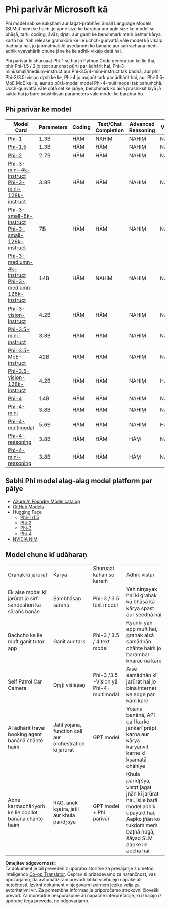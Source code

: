 <!--
CO_OP_TRANSLATOR_METADATA:
{
  "original_hash": "b5d936ffe4dfbab2244f6eb21b11f3b3",
  "translation_date": "2025-05-09T08:16:32+00:00",
  "source_file": "md/01.Introduction/01/01.PhiFamily.md",
  "language_code": "sl"
}
-->
# Phi parivār Microsoft kā

Phi model sab se sakṣham aur lagat-prabhāvi Small Language Models (SLMs) meṁ se haiṁ, jo apne size ke barābar aur agle size ke model se bhāṣā, tark, coding, āvāz, dr̥ṣṭi, aur ganit ke benchmark meṁ behtar kārya kartā hai. Yah release grahakōṁ ke lie uchch-guṇvattā vāle model kā vikalp badhātā hai, jo janmātmak AI āvedanoṁ ko banāne aur saṅrachanā meṁ adhik vyavahārik chune jāne ke lie adhik vikalp detā hai.

Phi parivār kī shuruaat Phi-1 se huī jo Python Code generation ke lie thā, phir Phi-1.5 / 2 jo text aur chat pūrti par ādhārit hai, Phi-3-mini/small/medium-instruct aur Phi-3.5/4-mini-instruct tak badhā, aur phir Phi-3/3.5-vision dr̥ṣṭi ke lie, Phi-4 jo majbūt tark par ādhārit hai, aur Phi-3.5-MoE MoE ke lie, aur ab pūrā-modal model Phi-4-multimodal tak pahuṁchā. Ucch-guṇvattā vāle ḍāṭā set ke jariye, benchmark ko aisā prashikṣit kiyā jā saktā hai jo baṛe prashikṣaṇ parameters vāle model ke barābar ho.

## Phi parivār ke model

<div style="font-size:8px">

| Model Card |Parameters|Coding|Text/Chat Completion|Advanced Reasoning| Vision | Audio | MoE
| - | -  | - | - |- |- |- |- |
|[Phi-1](https://huggingface.co/microsoft/phi-1)|1.3B| HĀṂ| NAHIṂ | NAHIṂ |NAHIṂ |NAHIṂ |NAHIṂ |
|[Phi-1.5](https://huggingface.co/microsoft/phi-1_5)|1.3B| HĀṂ|HĀṂ| NAHIṂ |NAHIṂ |NAHIṂ |NAHIṂ |
|[Phi-2](https://huggingface.co/microsoft/phi-1_5)|2.7B| HĀṂ|HĀṂ| NAHIṂ |NAHIṂ |NAHIṂ |NAHIṂ |
|[Phi-3-mini-4k-instruct](https://huggingface.co/microsoft/Phi-3-mini-4k-instruct)<br/>[Phi-3-mini-128k-instruct](https://huggingface.co/microsoft/Phi-3-mini-128k-instruct)|3.8B| HĀṂ|HĀṂ| NAHIṂ |NAHIṂ |NAHIṂ |NAHIṂ |
|[Phi-3-small-8k-instruct](https://huggingface.co/microsoft/Phi-3-small-8k-instruct)<br/>[Phi-3-small-128k-instruct](https://huggingface.co/microsoft/Phi-3-small-128k-instruct)<br/>|7B| HĀṂ|HĀṂ| NAHIṂ |NAHIṂ |NAHIṂ |NAHIṂ |
|[Phi-3-mediumn-4k-instruct](https://huggingface.co/microsoft/Phi-3-medium-4k-instruct)<br>[Phi-3-mediumn-128k-instruct](https://huggingface.co/microsoft/Phi-3-medium-128k-instruct)|14B|HĀṂ|NAHIṂ| NAHIṂ |NAHIṂ |NAHIṂ |NAHIṂ |
|[Phi-3-vision-instruct](https://huggingface.co/microsoft/Phi-3-vision-128k-instruct)|4.2B|HĀṂ|HĀṂ|NAHIṂ |NAHIṂ |NAHIṂ |NAHIṂ |
|[Phi-3.5-mini-instruct](https://huggingface.co/microsoft/Phi-3.5-mini-instruct)|3.8B|HĀṂ|HĀṂ| NAHIṂ |NAHIṂ |NAHIṂ |NAHIṂ |
|[Phi-3.5-MoE-instruct](https://huggingface.co/microsoft/Phi-3.5-MoE-instruct)|42B|HĀṂ|HĀṂ| NAHIṂ |NAHIṂ |NAHIṂ |HĀṂ |
|[Phi-3.5-vision-128k-instruct](https://huggingface.co/microsoft/Phi-3.5-vision-instruct)|4.2B|HĀṂ|HĀṂ| NAHIṂ |HĀṂ |NAHIṂ |NAHIṂ |
|[Phi-4](https://huggingface.co/microsoft/phi-4)|14B|HĀṂ|HĀṂ| NAHIṂ |NAHIṂ |NAHIṂ |NAHIṂ |
|[Phi-4-mini](https://huggingface.co/microsoft/Phi-4-mini-instruct)|3.8B|HĀṂ|HĀṂ| NAHIṂ |NAHIṂ |NAHIṂ |NAHIṂ |
|[Phi-4-multimodal](https://huggingface.co/microsoft/Phi-4-multimodal-instruct)|5.6B|HĀṂ|HĀṂ| NAHIṂ |HĀṂ |HĀṂ |NAHIṂ |
|[Phi-4-reasoning](../../../../../md/01.Introduction/01)|3.8B|HĀṂ|HĀṂ| HĀṂ |NAHIṂ |NAHIṂ |NAHIṂ |
|[Phi-4-mini-reasoning](../../../../../md/01.Introduction/01)|3.8B|HĀṂ|HĀṂ| HĀṂ |NAHIṂ |NAHIṂ |NAHIṂ |

</div>

## **Sabhi Phi model alag-alag model platform par pāiye**

- [Azure AI Foundry Model catalog](https://ai.azure.com/explore/models?selectedCollection=phi)
- [GitHub Models](https://github.com/marketplace?query=Phi&type=models)
- Hugging Face
  - [Phi-1 /1.5](https://huggingface.co/collections/microsoft/phi-1-6626e29134744e94e222d572)
  - [Phi-2](https://huggingface.co/microsoft/phi-2)
  - [Phi-3](https://huggingface.co/collections/microsoft/phi-3-6626e15e9585a200d2d761e3)
  - [Phi-4](https://huggingface.co/collections/microsoft/phi-4-677e9380e514feb5577a40e4) 
- [NVIDIA NIM](https://build.nvidia.com/search?q=Phi)

## Model chune kī udāharaṇ

| | | | |
|-|-|-|-|
|Grahak kī jarūrat|Kārya|Shuruaat kahan se kareṁ|Adhik vistār|
|Ek aise model kī jarūrat jo sirf sandeshon kā sāraṅś banāe|Sambhāṣaṇ sāraṅś|Phi-3 / 3.5 text model|Yah nirṇayak hai ki grahak kā bhāṣā kā kārya spasṭ aur seedhā hai|
|Bachcho ke lie muft ganit tutor app|Ganit aur tark|Phi-3 / 3.5 / 4 text model|Kyunki yah app muft hai, grahak aisā samādhān chāhte haiṁ jo barambar kharac na kare|
|Self Patrol Car Camera|Dr̥ṣṭi viśleṣaṇ|Phi-3 /3.5 -Vision yā Phi-4-multimodal|Aise samādhān kī jarūrat hai jo bina internet ke edge par kām kare|
|AI ādhārit travel booking agent banānā chāhte haiṁ|Jatil yojanā, function call aur orchestration kī jarūrat|GPT model|Yojanā banānā, API call karke jānkarī prāpt karna aur kārya kāryānvit karne kī kṣamatā chāhiye|
|Apne karmachāriyoṁ ke lie copilot banānā chāhte haiṁ|RAG, anek kṣetra, jatil aur khula paridr̥śya|GPT model + Phi parivār|Khula paridr̥śya, vistṛt jagat jñān kī jarūrat hai, islie baṛā model adhik upayukt hai. Aapko jñān ko tukdoṁ meṁ baṭnā hogā, śāyad SLM aapke lie acchā hai|

**Omejitev odgovornosti**:  
Ta dokument je bil preveden z uporabo storitve za prevajanje z umetno inteligenco [Co-op Translator](https://github.com/Azure/co-op-translator). Čeprav si prizadevamo za natančnost, vas opozarjamo, da avtomatizirani prevodi lahko vsebujejo napake ali netočnosti. Izvirni dokument v njegovem izvirnem jeziku velja za avtoritativni vir. Za pomembne informacije priporočamo strokovni človeški prevod. Za morebitne nesporazume ali napačne interpretacije, ki izhajajo iz uporabe tega prevoda, ne odgovarjamo.
